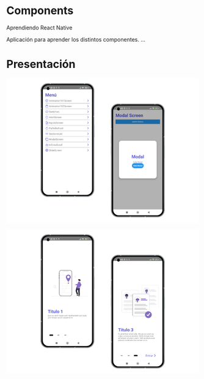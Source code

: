 # Components 
Aprendiendo React Native

Aplicación para aprender los distintos componentes.
...
# Presentación
![Pagina Home](https://github.com/ZitelliDZ/Componentes-React-Native/blob/main/presentacion/HomeScreen.png?raw=true)

![Pagina Slide](https://github.com/ZitelliDZ/Componentes-React-Native/blob/main/presentacion/SlideScreen.png?raw=true)